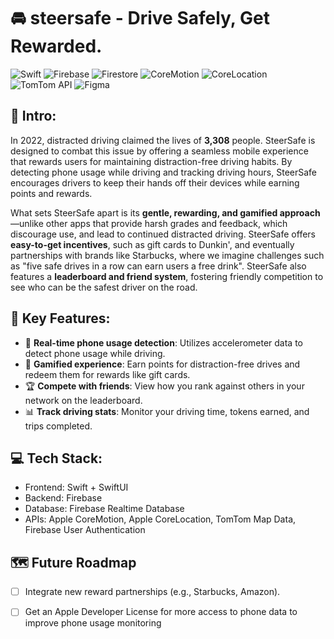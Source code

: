 # 🚘 steersafe - Drive Safely, Get Rewarded.
![Swift](https://img.shields.io/badge/swift-F54A2A?style=for-the-badge&logo=swift&logoColor=white)
![Firebase](https://img.shields.io/badge/firebase-%23039BE5.svg?style=for-the-badge&logo=firebase)
![Firestore](https://img.shields.io/badge/Firestore-%23FFCA28.svg?style=for-the-badge&logo=firebase&logoColor=white)
![CoreMotion](https://img.shields.io/badge/CoreMotion-%23000000.svg?style=for-the-badge&logo=apple&logoColor=white)
![CoreLocation](https://img.shields.io/badge/CoreLocation-%23000000.svg?style=for-the-badge&logo=apple&logoColor=white)
![TomTom API](https://img.shields.io/badge/TomTom-FF0000?style=for-the-badge&logo=tomtom&logoColor=white)
![Figma](https://img.shields.io/badge/figma-%23F24E1E.svg?style=for-the-badge&logo=figma&logoColor=white)



## 💭 Intro:
In 2022, distracted driving claimed the lives of **3,308** people. SteerSafe is designed to combat this issue by offering a seamless mobile experience that rewards users for maintaining distraction-free driving habits. By detecting phone usage while driving and tracking driving hours, SteerSafe encourages drivers to keep their hands off their devices while earning points and rewards.

What sets SteerSafe apart is its **gentle, rewarding, and gamified approach**—unlike other apps that provide harsh grades and feedback, which discourage use, and lead to continued distracted driving. SteerSafe offers **easy-to-get incentives**, such as gift cards to Dunkin', and eventually partnerships with brands like Starbucks, where we imagine challenges such as "five safe drives in a row can earn users a free drink". SteerSafe also features a **leaderboard and friend system**, fostering friendly competition to see who can be the safest driver on the road.

## 🔑 Key Features:
- 🚗 **Real-time phone usage detection**: Utilizes accelerometer data to detect phone usage while driving.
- 🎯 **Gamified experience**: Earn points for distraction-free drives and redeem them for rewards like gift cards.
- 🏆 **Compete with friends**: View how you rank against others in your network on the leaderboard.
- 📊 **Track driving stats**: Monitor your driving time, tokens earned, and trips completed.

## 💻 Tech Stack:
- Frontend: Swift + SwiftUI
- Backend: Firebase
- Database: Firebase Realtime Database
- APIs: Apple CoreMotion, Apple CoreLocation, TomTom Map Data, Firebase User Authentication

## 🗺️ Future Roadmap
- [ ] Integrate new reward partnerships (e.g., Starbucks, Amazon).
- [ ] Get an Apple Developer License for more access to phone data to improve phone usage monitoring

